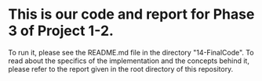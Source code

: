 # This is our code and report for Phase 3 of Project 1-2. 
To run it, please see the README.md file in the directory "14-FinalCode".
To read about the specifics of the implementation and the concepts behind it, please refer to the report given in the root directory of this repository.
